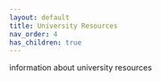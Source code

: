 ```yaml
---
layout: default
title: University Resources
nav_order: 4
has_children: true
---
```


information about university resources

